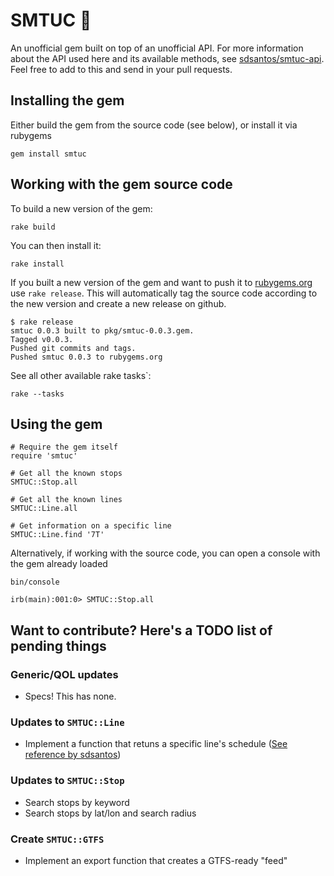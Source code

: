 # SMTUC 🚌

An unofficial gem built on top of an unofficial API. For more information about the API used here and its available methods, see [sdsantos/smtuc-api](https://github.com/sdsantos/smtuc-api). Feel free to add to this and send in your pull requests.

## Installing the gem

Either build the gem from the source code (see below), or install it via rubygems

```
gem install smtuc
```

## Working with the gem source code

To build a new version of the gem:

```
rake build
```

You can then install it:

```
rake install
```

If you built a new version of the gem and want to push it to [rubygems.org](http://rubygems.org) use `rake release`. This will automatically tag the source code according to the new version and create a new release on github.

```
$ rake release
smtuc 0.0.3 built to pkg/smtuc-0.0.3.gem.
Tagged v0.0.3.
Pushed git commits and tags.
Pushed smtuc 0.0.3 to rubygems.org
```

See all other available rake tasks`:

```
rake --tasks
```

## Using the gem

```
# Require the gem itself
require 'smtuc'

# Get all the known stops
SMTUC::Stop.all

# Get all the known lines
SMTUC::Line.all

# Get information on a specific line
SMTUC::Line.find '7T'
```

Alternatively, if working with the source code, you can open a console with the gem already loaded

```
bin/console

irb(main):001:0> SMTUC::Stop.all
```

## Want to contribute? Here's a TODO list of pending things

### Generic/QOL updates

* Specs! This has none.

### Updates to `SMTUC::Line`

* Implement a function that retuns a specific line's schedule ([See reference by sdsantos](https://github.com/sdsantos/smtuc-api#horário-de-linha))

### Updates to `SMTUC::Stop`

* Search stops by keyword
* Search stops by lat/lon and search radius

### Create `SMTUC::GTFS`

* Implement an export function that creates a GTFS-ready "feed"
